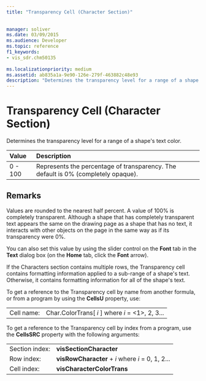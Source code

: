 ```yaml
---
title: "Transparency Cell (Character Section)"
 
 
manager: soliver
ms.date: 03/09/2015
ms.audience: Developer
ms.topic: reference
f1_keywords:
- vis_sdr.chm50135
 
ms.localizationpriority: medium
ms.assetid: ab835a1a-9e90-126e-279f-463882c48e93
description: "Determines the transparency level for a range of a shape's text color."
---
```


# Transparency Cell (Character Section)

Determines the transparency level for a range of a shape's text color.
  
|**Value**|**Description**|
|:-----|:-----|
|0 - 100  <br/> |Represents the percentage of transparency. The default is 0% (completely opaque).  <br/> |
   
## Remarks

Values are rounded to the nearest half percent. A value of 100% is completely transparent. Although a shape that has completely transparent text appears the same on the drawing page as a shape that has no text, it interacts with other objects on the page in the same way as if its transparency were 0%.
  
You can also set this value by using the slider control on the **Font** tab in the **Text** dialog box (on the **Home** tab, click the **Font** arrow). 
  
If the Characters section contains multiple rows, the Transparency cell contains formatting information applied to a sub-range of a shape's text. Otherwise, it contains formatting information for all of the shape's text.
  
To get a reference to the Transparency cell by name from another formula, or from a program by using the **CellsU** property, use: 
  
|||
|:-----|:-----|
|Cell name:  <br/> |Char.ColorTrans[ *i*  ] where  *i*  = <1>, 2, 3...  <br/> |
   
To get a reference to the Transparency cell by index from a program, use the **CellsSRC** property with the following arguments: 
  
|||
|:-----|:-----|
|Section index:  <br/> |**visSectionCharacter** <br/> |
|Row index:  <br/> |**visRowCharacter** +  *i*  where  *i*  = 0, 1, 2...  <br/> |
|Cell index:  <br/> |**visCharacterColorTrans** <br/> |
   

